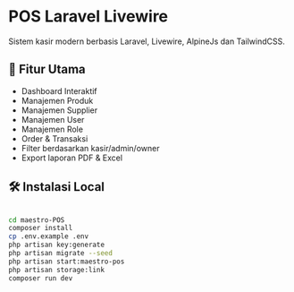 # POS Laravel Livewire

Sistem kasir modern berbasis Laravel, Livewire, AlpineJs dan TailwindCSS.

## 🚀 Fitur Utama

- Dashboard Interaktif
- Manajemen Produk
- Manajemen Supplier
- Manajemen User
- Manajemen Role
- Order & Transaksi
- Filter berdasarkan kasir/admin/owner
- Export laporan PDF & Excel

## 🛠️ Instalasi Local

```bash

cd maestro-POS
composer install
cp .env.example .env
php artisan key:generate
php artisan migrate --seed
php artisan start:maestro-pos
php artisan storage:link
composer run dev
